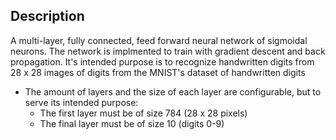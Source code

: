 ## Description
A multi-layer, fully connected, feed forward neural network of sigmoidal neurons. The network is implmented to train with gradient descent and back propagation. It's intended purpose is to recognize handwritten digits from 28 x 28 images of digits from the MNIST's dataset of handwritten digits
- The amount of layers and the size of each layer are configurable, but to serve its intended purpose:
  - The first layer must be of size 784 (28 x 28 pixels)
  - The final layer must be of size 10 (digits 0-9)
